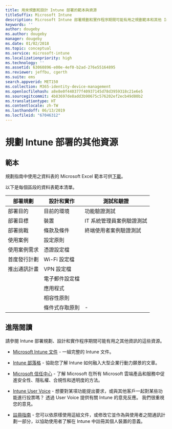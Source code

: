 ```yaml
---
title: 用來規劃和設計 Intune 部署的範本與資源
titleSuffix: Microsoft Intune
description: Microsoft Intune 部署規劃和實作程序期間可能有用之規劃範本和其他 Intune 資訊的連結。
keywords: ''
author: dougeby
ms.author: dougeby
manager: dougeby
ms.date: 01/02/2018
ms.topic: conceptual
ms.service: microsoft-intune
ms.localizationpriority: high
ms.technology: ''
ms.assetid: 63060896-e00e-4ef0-b2ad-276e55164895
ms.reviewer: jeffbu, cgerth
ms.suite: ems
search.appverid: MET150
ms.collection: M365-identity-device-management
ms.openlocfilehash: a8e8e0f440377f40937145d78d3959318c21e6e5
ms.sourcegitcommit: 4b83697de8add3b90675c576202ef2ecb49d80b2
ms.translationtype: HT
ms.contentlocale: zh-TW
ms.lasthandoff: 06/13/2019
ms.locfileid: "67046312"
---
```

# <a name="additional-resources-for-planning-your-intune-deployment"></a>規劃 Intune 部署的其他資源

## <a name="templates"></a>範本

規劃指南中使用之資料表的 Microsoft Excel 範本可供[下載](https://gallery.technet.microsoft.com/Intune-deployment-planning-fae156c2?redir=0)。

以下是每個區段的資料表範本清單。

|部署規劃  |設計和實作   |測試和驗證 |
|-----|----- |------|
| 部署目的 |目前的環境|功能驗證測試|
| 部署目標 |裝置|IT 系統管理員案例驗證測試|
| 部署挑戰 |條款及條件|終端使用者案例驗證測試|
| 使用案例 |設定原則| |
| 使用案例需求 |憑證設定檔| |
| 首度發行計劃 |Wi-Fi 設定檔| |
| 推出通訊計畫|VPN 設定檔| |
| |  電子郵件設定檔 | |
| | 應用程式 | |
| | 相容性原則 | |
| | 條件式存取原則|-|


## <a name="further-reading"></a>進階閱讀

請參閱 Intune 部署規劃、設計和實作程序期間可能有用之其他資訊的這些資源。

-   [Microsoft Intune 文件](/intune/) - 一組完整的 Intune 文件。

-   [Intune 部落格](https://blogs.technet.microsoft.com/enterprisemobility/) - 協助您了解 Intune 如何融入大型企業行動力願景的文章。

-   [Microsoft 信任中心](http://www.microsoft.com/TrustCenter) - 了解 Microsoft 在所有 Microsoft 雲端產品和服務中促進安全性、隱私權、合規性和透明度的方法。

-   [Intune User Voice](http://microsoftintune.uservoice.com/) - 想要對某項功能提出要求，或與其他客戶一起對某些功能進行投票嗎？ 透過 User Voice 提供有關 Intune 的意見反應。 我們很重視您的意見。

-   [註冊指南](https://gallery.technet.microsoft.com/Intune-End-User-Enrollment-3a0c9b0c?WT.mc_id=Blog_Intune_General_PCIT) - 您可以依原樣使用這組文件，或修改它並作為與使用者之間通訊計劃一部分，以協助使用者了解在 Intune 中註冊其個人裝置的意義。
